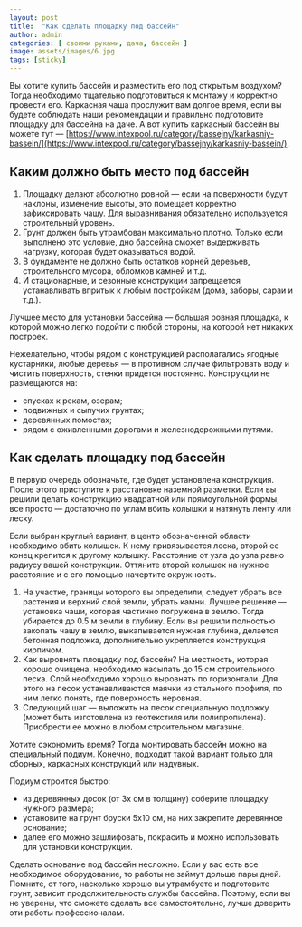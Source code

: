 ```yaml
---
layout: post
title:  "Kак сделать площадку под бассейн"
author: admin
categories: [ своими руками, дача, бассейн ]
image: assets/images/6.jpg
tags: [sticky]
---
```

Вы хотите купить бассейн и разместить его под открытым воздухом? Тогда необходимо тщательно подготовиться к монтажу и корректно провести его. Каркасная чаша прослужит вам долгое время, если вы будете соблюдать наши рекомендации и правильно подготовите площадку для бассейна на даче. А вот купить каркасный бассейн вы можете тут — [https://www.intexpool.ru/category/bassejny/karkasniy-bassein/](https://www.intexpool.ru/category/bassejny/karkasniy-bassein/).

## Каким должно быть место под бассейн

1. Площадку делают абсолютно ровной — если на поверхности будут наклоны, изменение высоты, это помещает корректно зафиксировать чашу. Для выравнивания обязательно используется строительный уровень.
2. Грунт должен быть утрамбован максимально плотно. Только если выполнено это условие, дно бассейна сможет выдерживать нагрузку, которая будет оказываться водой.
3. В фундаменте не должно быть остатков корней деревьев, строительного мусора, обломков камней и т.д.
4. И стационарные, и сезонные конструкции запрещается устанавливать впритык к любым постройкам (дома, заборы, сараи и т.д.).

Лучшее место для установки бассейна — большая ровная площадка, к которой можно легко подойти с любой стороны, на которой нет никаких построек.

Нежелательно, чтобы рядом с конструкцией располагались ягодные кустарники, любые деревья — в противном случае фильтровать воду и чистить поверхность, стенки придется постоянно. Конструкции не размещаются на:

* спусках к рекам, озерам;
* подвижных и сыпучих грунтах;
* деревянных помостах;
* рядом с оживленными дорогами и железнодорожными путями.

## Как сделать площадку под бассейн

В первую очередь обозначьте, где будет установлена конструкция. После этого приступите к расстановке наземной разметки. Если вы решили делать конструкцию квадратной или прямоугольной формы, все просто — достаточно по углам вбить колышки и натянуть ленту или леску. 

Если выбран круглый вариант, в центр обозначенной области необходимо вбить колышек. К нему привязывается леска, второй ее конец крепится к другому колышку. Расстояние от узла до узла равно радиусу вашей конструкции. Оттяните второй колышек на нужное расстояние и с его помощью начертите окружность.

1. На участке, границы которого вы определили, следует убрать все растения и верхний слой земли, убрать камни. Лучшее решение — установка чаши, которая частично погружена в землю. Тогда убирается до 0.5 м земли в глубину. Если вы решили полностью закопать чашу в землю, выкапывается нужная глубина, делается бетонная подложка, дополнительно укрепляется конструкция кирпичом.
2. Как выровнять площадку под бассейн? На местность, которая хорошо очищена, необходимо насыпать до 15 см строительного песка. Слой необходимо хорошо выровнять по горизонтали. Для этого на песок устанавливаются маячки из стального профиля, по ним легко понять, где поверхность неровная.
3. Следующий шаг — выложить на песок специальную подложку (может быть изготовлена из геотекстиля или полипропилена). Приобрести ее можно в любом строительном магазине.

Хотите сэкономить время? Тогда монтировать бассейн можно на специальный подиум. Конечно, подходит такой вариант только для сборных, каркасных конструкций или надувных.

Подиум строится быстро:

* из деревянных досок (от 3х см в толщину) соберите площадку нужного размера;
* установите на грунт бруски 5х10 см, на них закрепите деревянное основание;
* далее его можно зашлифовать, покрасить и можно использовать для установки конструкции.

Сделать основание под бассейн несложно. Если у вас есть все необходимое оборудование, то работы не займут дольше пары дней. Помните, от того, насколько хорошо вы утрамбуете и подготовите грунт, зависит продолжительность службы бассейна. Поэтому, если вы не уверены, что сможете сделать все самостоятельно, лучше доверить эти работы профессионалам.

